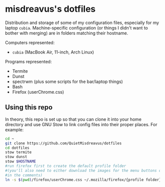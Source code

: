 # misdreavus's dotfiles

Distribution and storage of some of my configuration files, especially for my laptop `cubia`.
Machine-specific configuration (or things I didn't want to bother with merging) are in folders
matching their hostname.

Computers represented:

* `cubia` (MacBook Air, 11-inch, Arch Linux)

Programs represented:

* Termite
* Dunst
* spectrwm (plus some scripts for the bar/laptop things)
* Bash
* Firefox (userChrome.css)

## Using this repo

In theory, this repo is set up so that you can clone it into your home directory and use GNU Stow to
link config files into their proper places. For example:

```sh
cd ~
git clone https://github.com/QuietMisdreavus/dotfiles
cd dotfiles
stow termite
stow dunst
stow $HOSTNAME
#run firefox first to create the default profile folder
#(you'll also need to either download the images for the menu buttons or change the URLs to the ones
#in the comments)
ln -s $(pwd)/firefox/userChrome.css ~/.mozilla/firefox/{profile folder}/chrome/
```
